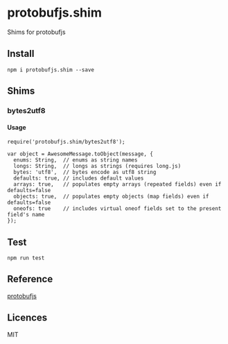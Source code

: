 # protobufjs.shim

Shims for protobufjs

## Install

```
npm i protobufjs.shim --save
```

## Shims

### bytes2utf8

#### Usage

```
require('protobufjs.shim/bytes2utf8');

var object = AwesomeMessage.toObject(message, {
  enums: String,  // enums as string names
  longs: String,  // longs as strings (requires long.js)
  bytes: 'utf8',  // bytes encode as utf8 string 
  defaults: true, // includes default values
  arrays: true,   // populates empty arrays (repeated fields) even if defaults=false
  objects: true,  // populates empty objects (map fields) even if defaults=false
  oneofs: true    // includes virtual oneof fields set to the present field's name
});
```

## Test

```
npm run test
```

## Reference

[protobufjs](https://github.com/protobufjs/protobuf.js)

## Licences
MIT
